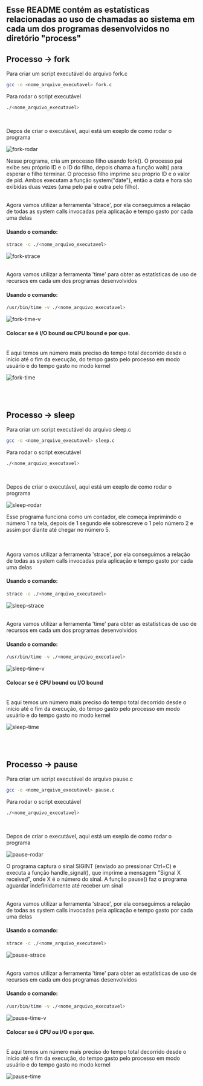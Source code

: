 ## Esse README contém as estatísticas relacionadas ao uso de chamadas ao sistema em cada um dos programas desenvolvidos no diretório "process"

## Processo -> fork

Para criar um script executável do arquivo fork.c
```bash
gcc -o <nome_arquivo_executavel> fork.c
```
Para rodar o script executável
```bash
./<nome_arquivo_executavel>
```
<br>

Depos de criar o executável, aqui está um exeplo de como rodar o programa  

![fork-rodar](https://github.com/user-attachments/assets/31bf8099-13f0-4b95-929e-219040c77b76)

Nesse programa, cria um processo filho usando fork(). O processo pai exibe seu próprio ID e o ID do filho, depois chama a função wait() para esperar o filho terminar. O processo filho imprime seu próprio ID e o valor de pid. Ambos executam a função system("date"), então a data e hora são exibidas duas vezes (uma pelo pai e outra pelo filho).
<br>
<br>

Agora vamos utilizar a ferramenta 'strace', por ela conseguimos a relação de todas as system calls invocadas pela aplicação e tempo gasto por cada uma delas 
#### Usando o comando:
```bash
strace -c ./<nome_arquivo_executavel>
```
 
![fork-strace](https://github.com/user-attachments/assets/cf1e95df-5167-49d6-a56a-e90e1ae07c87)
<br>
<br>

Agora vamos utilizar a ferramenta 'time' para obter as estatísticas de uso de recursos em cada um dos programas desenvolvidos
#### Usando o comando:
```bash
/usr/bin/time -v ./<nome_arquivo_executavel>
```

![fork-time-v](https://github.com/user-attachments/assets/33d3229b-a9d0-4ca5-bfc6-d3d098fbd701)

#### Colocar se é I/O bound ou CPU bound e por que.

<br>
E aqui temos um número mais preciso do tempo total decorrido desde o início até o fim da execução, do tempo gasto pelo processo em modo usuário e do tempo gasto no modo kernel  

![fork-time](https://github.com/user-attachments/assets/a30f8c07-ff18-4ec2-8b4e-872cedf8c2da)

<br>
<br>

## Processo -> sleep

Para criar um script executável do arquivo sleep.c
```bash
gcc -o <nome_arquivo_executavel> sleep.c
```
Para rodar o script executável
```bash
./<nome_arquivo_executavel>
```
<br>

Depos de criar o executável, aqui está um exeplo de como rodar o programa  

![sleep-rodar](https://github.com/user-attachments/assets/0d2348b4-7768-42f3-964c-65f9f093fb1b)

Esse programa funciona como um contador, ele começa imprimindo o número 1 na tela, depois de 1 segundo ele sobrescreve o 1 pelo número 2 e assim por diante até chegar no número 5.  
<br>
<br>

Agora vamos utilizar a ferramenta 'strace', por ela conseguimos a relação de todas as system calls invocadas pela aplicação e tempo gasto por cada uma delas 
#### Usando o comando:
```bash
strace -c ./<nome_arquivo_executavel>
```

![sleep-strace](https://github.com/user-attachments/assets/d2da192e-0014-4a19-aede-c5acd77840ed)
<br>
<br>

Agora vamos utilizar a ferramenta 'time' para obter as estatísticas de uso de recursos em cada um dos programas desenvolvidos
#### Usando o comando:
```bash
/usr/bin/time -v ./<nome_arquivo_executavel>
```

![sleep-time-v](https://github.com/user-attachments/assets/ac644cbb-9a86-4eb7-9f3f-f9b7047d74e7)

#### Colocar se é CPU bound ou I/O bound

<br>
E aqui temos um número mais preciso do tempo total decorrido desde o início até o fim da execução, do tempo gasto pelo processo em modo usuário e do tempo gasto no modo kernel  

![sleep-time](https://github.com/user-attachments/assets/8c4cebeb-e475-4727-9169-da028cff3a7a)

<br>
<br>

## Processo -> pause

Para criar um script executável do arquivo pause.c
```bash
gcc -o <nome_arquivo_executavel> pause.c
```
Para rodar o script executável
```bash
./<nome_arquivo_executavel>
```
<br>

Depos de criar o executável, aqui está um exeplo de como rodar o programa  

![pause-rodar](https://github.com/user-attachments/assets/30b4d33d-f798-4e5a-a660-5071d52b4fcf)

O programa captura o sinal SIGINT (enviado ao pressionar Ctrl+C) e executa a função handle_signal(), que imprime a mensagem "Signal X received", onde X é o número do sinal. A função pause() faz o programa aguardar indefinidamente até receber um sinal<br>
<br>

Agora vamos utilizar a ferramenta 'strace', por ela conseguimos a relação de todas as system calls invocadas pela aplicação e tempo gasto por cada uma delas 
#### Usando o comando:
```bash
strace -c ./<nome_arquivo_executavel>
```
 
![pause-strace](https://github.com/user-attachments/assets/76901704-7a23-4bfc-8f94-42b8858cf610)
<br>
<br>

Agora vamos utilizar a ferramenta 'time' para obter as estatísticas de uso de recursos em cada um dos programas desenvolvidos
#### Usando o comando:
```bash
/usr/bin/time -v ./<nome_arquivo_executavel>
```

![pause-time-v](https://github.com/user-attachments/assets/6370ee8e-76a5-4414-a898-8d4f54235c91)

#### Colocar se é CPU ou I/O e por que.

<br>
E aqui temos um número mais preciso do tempo total decorrido desde o início até o fim da execução, do tempo gasto pelo processo em modo usuário e do tempo gasto no modo kernel  

![pause-time](https://github.com/user-attachments/assets/9876b96f-1518-433e-bfb7-761a4fb264d4)
